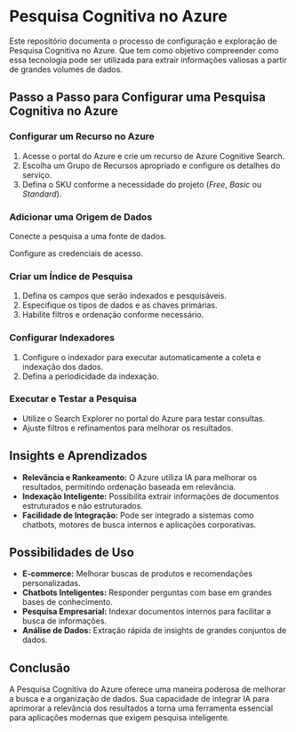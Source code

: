 # Pesquisa Cognitiva no Azure

Este repositório documenta o processo de configuração e exploração de Pesquisa Cognitiva no Azure. Que tem como objetivo compreender como essa tecnologia pode ser utilizada para extrair informações valiosas a partir de grandes volumes de dados.

## Passo a Passo para Configurar uma Pesquisa Cognitiva no Azure

### Configurar um Recurso no Azure
1. Acesse o portal do Azure e crie um recurso de Azure Cognitive Search.
2. Escolha um Grupo de Recursos apropriado e configure os detalhes do serviço.
3. Defina o SKU conforme a necessidade do projeto (*Free*, *Basic* ou *Standard*).

### Adicionar uma Origem de Dados
Conecte a pesquisa a uma fonte de dados.

Configure as credenciais de acesso.

### Criar um Índice de Pesquisa
1. Defina os campos que serão indexados e pesquisáveis.
2. Especifique os tipos de dados e as chaves primárias.
3. Habilite filtros e ordenação conforme necessário.

### Configurar Indexadores
1. Configure o indexador para executar automaticamente a coleta e indexação dos dados.
2. Defina a periodicidade da indexação.

### Executar e Testar a Pesquisa
- Utilize o Search Explorer no portal do Azure para testar consultas.
- Ajuste filtros e refinamentos para melhorar os resultados.

## Insights e Aprendizados
- **Relevância e Rankeamento:** O Azure utiliza IA para melhorar os resultados, permitindo ordenação baseada em relevância.
- **Indexação Inteligente:** Possibilita extrair informações de documentos estruturados e não estruturados.
- **Facilidade de Integração:** Pode ser integrado a sistemas como chatbots, motores de busca internos e aplicações corporativas.

## Possibilidades de Uso
- **E-commerce:** Melhorar buscas de produtos e recomendações personalizadas.
- **Chatbots Inteligentes:** Responder perguntas com base em grandes bases de conhecimento.
- **Pesquisa Empresarial:** Indexar documentos internos para facilitar a busca de informações.
- **Análise de Dados:** Extração rápida de insights de grandes conjuntos de dados.

## Conclusão
A Pesquisa Cognitiva do Azure oferece uma maneira poderosa de melhorar a busca e a organização de dados. Sua capacidade de integrar IA para aprimorar a relevância dos resultados a torna uma ferramenta essencial para aplicações modernas que exigem pesquisa inteligente.

